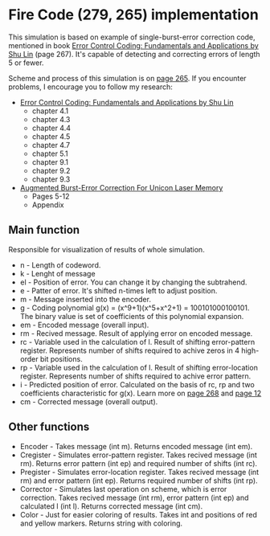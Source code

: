 # Fire Code (279, 265) implementation
This simulation is based on example of single-burst-error correction code, mentioned in book [Error Control Coding: Fundamentals and Applications by Shu Lin](https://pg024ec.files.wordpress.com/2013/09/error-control-coding-by-shu-lin.pdf) (page 267). It's capable of detecting and correcting errors of length 5 or fewer.

Scheme and process of this simulation is on [page 265](https://pg024ec.files.wordpress.com/2013/09/error-control-coding-by-shu-lin.pdf). If you encounter problems, I encourage you to follow my research:
* [Error Control Coding: Fundamentals and Applications by Shu Lin](https://pg024ec.files.wordpress.com/2013/09/error-control-coding-by-shu-lin.pdf)
    * chapter 4.1
    * chapter 4.3
    * chapter 4.4
    * chapter 4.5
    * chapter 4.7
    * chapter 5.1
    * chapter 9.1
    * chapter 9.2
    * chapter 9.3
* [Augmented Burst-Error Correction For Unicon Laser Memory](https://ntrs.nasa.gov/api/citations/19750017564/downloads/19750017564.pdf)
    * Pages 5-12
    * Appendix

## Main function
Responsible for visualization of results of whole simulation.
* n - Length of codeword.
* k - Lenght of message
* el - Position of error. You can change it by changing the subtrahend.
* e - Patter of error. It's shifted n-times left to adjust position.
* m - Message inserted into the encoder.
* g - Coding polynomial g(x) = (x^9+1)(x^5+x^2+1) = 100101000100101. The binary value is set of coefficients of this polynomial expansion.
* em - Encoded message (overall input).
* rm - Recived message. Result of applying error on encoded message.
* rc - Variable used in the calculation of l. Result of shifting error-pattern register. Represents number of shifts required to achive zeros in 4 high-order bit positions.
* rp - Variable used in the calculation of l. Result of shifting error-location register. Represents number of shifts required to achive error pattern.
* i - Predicted position of error. Calculated on the basis of rc, rp and two coefficients characteristic for g(x). Learn more on [page 268](https://pg024ec.files.wordpress.com/2013/09/error-control-coding-by-shu-lin.pdf) and [page 12](https://ntrs.nasa.gov/api/citations/19750017564/downloads/19750017564.pdf)
* cm - Corrected message (overall output).
## Other functions
* Encoder - Takes message (int m). Returns encoded message (int em).
* Cregister - Simulates error-pattern register. Takes recived message (int rm). Returns error pattern (int ep) and required number of shifts (int rc).
* Pregister - Simulates error-location register. Takes recived message (int rm) and error pattern (int ep). Returns required number of shifts (int rp).
* Corrector - Simulates last operation on scheme, which is error correction. Takes recived message (int rm), error pattern (int ep) and calculated l (int l). Returns corrected message (int cm).
* Color - Just for easier coloring of results. Takes int and positions of red and yellow markers. Returns string with coloring. 
